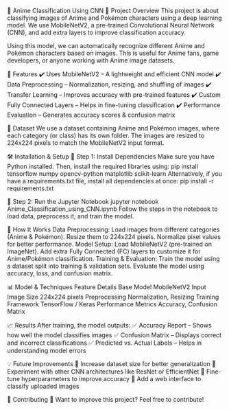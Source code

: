 🎌 Anime Classification Using CNN
📌 Project Overview
This project is about classifying images of Anime and Pokémon characters using a deep learning model. We use MobileNetV2, a pre-trained Convolutional Neural Network (CNN), and add extra layers to improve classification accuracy.

Using this model, we can automatically recognize different Anime and Pokémon characters based on images. This is useful for Anime fans, game developers, or anyone working with Anime image datasets.

🌟 Features
✔️ Uses MobileNetV2 – A lightweight and efficient CNN model
✔️ Data Preprocessing – Normalization, resizing, and shuffling of images
✔️ Transfer Learning – Improves accuracy with pre-trained features
✔️ Custom Fully Connected Layers – Helps in fine-tuning classification
✔️ Performance Evaluation – Generates accuracy scores & confusion matrix

📂 Dataset
We use a dataset containing Anime and Pokémon images, where each category (or class) has its own folder. The images are resized to 224x224 pixels to match the MobileNetV2 input format.

🛠 Installation & Setup
🔹 Step 1: Install Dependencies
Make sure you have Python installed. Then, install the required libraries using:
pip install tensorflow numpy opencv-python matplotlib scikit-learn
Alternatively, if you have a requirements.txt file, install all dependencies at once:
pip install -r requirements.txt

🔹 Step 2: Run the Jupyter Notebook
jupyter notebook Anime_Classification_using_CNN.ipynb
Follow the steps in the notebook to load data, preprocess it, and train the model.

🔧 How It Works
Data Preprocessing:
Load images from different categories (Anime & Pokémon).
Resize them to 224x224 pixels.
Normalize pixel values for better performance.
Model Setup:
Load MobileNetV2 (pre-trained on ImageNet).
Add extra Fully Connected (FC) layers to customize it for Anime/Pokémon classification.
Training & Evaluation:
Train the model using a dataset split into training & validation sets.
Evaluate the model using accuracy, loss, and confusion matrix.

📊 Model & Techniques
Feature	Details
Base Model	MobileNetV2
Input Image Size	224x224 pixels
Preprocessing	Normalization, Resizing
Training Framework	TensorFlow / Keras
Performance Metrics	Accuracy, Confusion Matrix

📈 Results
After training, the model outputs:
✅ Accuracy Report – Shows how well the model classifies images
✅ Confusion Matrix – Displays correct and incorrect classifications
✅ Predicted vs. Actual Labels – Helps in understanding model errors

💡 Future Improvements
🔹 Increase dataset size for better generalization
🔹 Experiment with other CNN architectures like ResNet or EfficientNet
🔹 Fine-tune hyperparameters to improve accuracy
🔹 Add a web interface to classify uploaded images

🤝 Contributing
🚀 Want to improve this project? Feel free to contribute!
